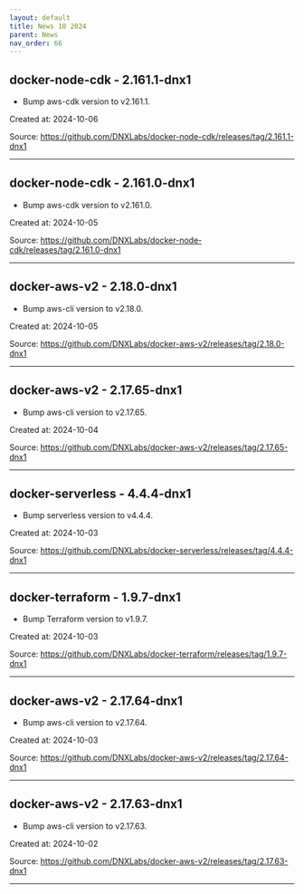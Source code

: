 ```yaml
---
layout: default
title: News 10 2024
parent: News
nav_order: 66
---
```




## docker-node-cdk - 2.161.1-dnx1
- Bump aws-cdk version to v2.161.1.

Created at: 2024-10-06

<!-- TODO: Include source link to the version tag -->
Source: https://github.com/DNXLabs/docker-node-cdk/releases/tag/2.161.1-dnx1

---


## docker-node-cdk - 2.161.0-dnx1
- Bump aws-cdk version to v2.161.0.

Created at: 2024-10-05

<!-- TODO: Include source link to the version tag -->
Source: https://github.com/DNXLabs/docker-node-cdk/releases/tag/2.161.0-dnx1

---


## docker-aws-v2 - 2.18.0-dnx1
- Bump aws-cli version to v2.18.0.

Created at: 2024-10-05

<!-- TODO: Include source link to the version tag -->
Source: https://github.com/DNXLabs/docker-aws-v2/releases/tag/2.18.0-dnx1

---


## docker-aws-v2 - 2.17.65-dnx1
- Bump aws-cli version to v2.17.65.

Created at: 2024-10-04

<!-- TODO: Include source link to the version tag -->
Source: https://github.com/DNXLabs/docker-aws-v2/releases/tag/2.17.65-dnx1

---


## docker-serverless - 4.4.4-dnx1
- Bump serverless version to v4.4.4.

Created at: 2024-10-03

<!-- TODO: Include source link to the version tag -->
Source: https://github.com/DNXLabs/docker-serverless/releases/tag/4.4.4-dnx1

---


## docker-terraform - 1.9.7-dnx1
- Bump Terraform version to v1.9.7.

Created at: 2024-10-03

<!-- TODO: Include source link to the version tag -->
Source: https://github.com/DNXLabs/docker-terraform/releases/tag/1.9.7-dnx1

---


## docker-aws-v2 - 2.17.64-dnx1
- Bump aws-cli version to v2.17.64.

Created at: 2024-10-03

<!-- TODO: Include source link to the version tag -->
Source: https://github.com/DNXLabs/docker-aws-v2/releases/tag/2.17.64-dnx1

---


## docker-aws-v2 - 2.17.63-dnx1
- Bump aws-cli version to v2.17.63.

Created at: 2024-10-02

<!-- TODO: Include source link to the version tag -->
Source: https://github.com/DNXLabs/docker-aws-v2/releases/tag/2.17.63-dnx1

---

